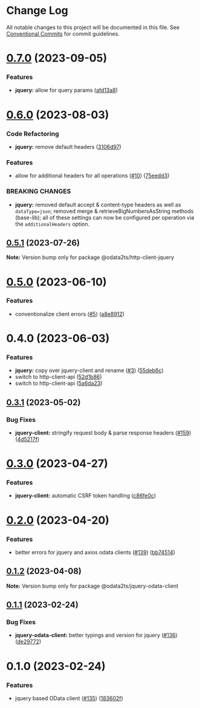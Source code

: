 # Change Log

All notable changes to this project will be documented in this file.
See [Conventional Commits](https://conventionalcommits.org) for commit guidelines.

# [0.7.0](https://github.com/odata2ts/http-client/compare/@odata2ts/http-client-jquery@0.6.0...@odata2ts/http-client-jquery@0.7.0) (2023-09-05)

### Features

* **jquery:** allow for query params ([afd13a8](https://github.com/odata2ts/http-client/commit/afd13a862dc07485c0f619a3e39521f7ce6fc65e))

# [0.6.0](https://github.com/odata2ts/http-client/compare/@odata2ts/http-client-jquery@0.5.1...@odata2ts/http-client-jquery@0.6.0) (2023-08-03)

### Code Refactoring

* **jquery:** remove default headers ([3106d97](https://github.com/odata2ts/http-client/commit/3106d9768765e7cc228097ed1270439d47ff0e0c))

### Features

* allow for additional headers for all operations ([#10](https://github.com/odata2ts/http-client/issues/10)) ([75eedd3](https://github.com/odata2ts/http-client/commit/75eedd3ebb8534188a5a644aee9e69e17f1f0c80))

### BREAKING CHANGES

* **jquery:** removed default accept & content-type headers as well as `dataType=json`; removed merge & retrieveBigNumbersAsString methods (base-lib); all of these settings can now be configured per operation via the `additionalHeaders` option.

## [0.5.1](https://github.com/odata2ts/http-client/compare/@odata2ts/http-client-jquery@0.5.0...@odata2ts/http-client-jquery@0.5.1) (2023-07-26)

**Note:** Version bump only for package @odata2ts/http-client-jquery

# [0.5.0](https://github.com/odata2ts/http-client/compare/@odata2ts/http-client-jquery@0.4.0...@odata2ts/http-client-jquery@0.5.0) (2023-06-10)

### Features

* conventionalize client errors ([#5](https://github.com/odata2ts/http-client/issues/5)) ([a8e8912](https://github.com/odata2ts/http-client/commit/a8e89125eeda47436d48507d6a71efc90953f878))

# 0.4.0 (2023-06-03)

### Features

* **jquery:** copy over jquery-client and rename ([#3](https://github.com/odata2ts/http-client/issues/3)) ([55deb6c](https://github.com/odata2ts/http-client/commit/55deb6c75159bfc46b0ae87cb3c0ec3afda9508e))
* switch to http-client-api ([52d1b86](https://github.com/odata2ts/http-client/commit/52d1b868ee82dbaf45486da6b22fdcf4c773dfb8))
* switch to http-client-api ([5a6da23](https://github.com/odata2ts/http-client/commit/5a6da23053b3ea5adb866bb7e30b469f1b8ed260))

## [0.3.1](https://github.com/odata2ts/odata2ts/compare/@odata2ts/jquery-odata-client@0.3.0...@odata2ts/jquery-odata-client@0.3.1) (2023-05-02)

### Bug Fixes

* **jquery-client:** stringify request body & parse response headers ([#159](https://github.com/odata2ts/odata2ts/issues/159)) ([4d5217f](https://github.com/odata2ts/odata2ts/commit/4d5217f6f168b8b906cb07cc9be90a13374ed681))

# [0.3.0](https://github.com/odata2ts/odata2ts/compare/@odata2ts/jquery-odata-client@0.2.0...@odata2ts/jquery-odata-client@0.3.0) (2023-04-27)

### Features

* **jquery-client:** automatic CSRF token handling ([c86fe0c](https://github.com/odata2ts/odata2ts/commit/c86fe0c96a347afc7a3525de718bf266fd6a4da0))

# [0.2.0](https://github.com/odata2ts/odata2ts/compare/@odata2ts/jquery-odata-client@0.1.2...@odata2ts/jquery-odata-client@0.2.0) (2023-04-20)

### Features

* better errors for jquery and axios odata clients ([#139](https://github.com/odata2ts/odata2ts/issues/139)) ([bb74514](https://github.com/odata2ts/odata2ts/commit/bb745144fb37235ad9864ab78eebbecf1d69107c))

## [0.1.2](https://github.com/odata2ts/odata2ts/compare/@odata2ts/jquery-odata-client@0.1.1...@odata2ts/jquery-odata-client@0.1.2) (2023-04-08)

**Note:** Version bump only for package @odata2ts/jquery-odata-client

## [0.1.1](https://github.com/odata2ts/odata2ts/compare/@odata2ts/jquery-odata-client@0.1.0...@odata2ts/jquery-odata-client@0.1.1) (2023-02-24)

### Bug Fixes

* **jquery-odata-client:** better typings and version for jquery ([#136](https://github.com/odata2ts/odata2ts/issues/136)) ([de29772](https://github.com/odata2ts/odata2ts/commit/de297722113c16e0bf48255d4108ee29daf70fa2))

# 0.1.0 (2023-02-24)

### Features

* jquery based OData client ([#135](https://github.com/odata2ts/odata2ts/issues/135)) ([183602f](https://github.com/odata2ts/odata2ts/commit/183602f9686b36e23679091ed8223088b4591192))
